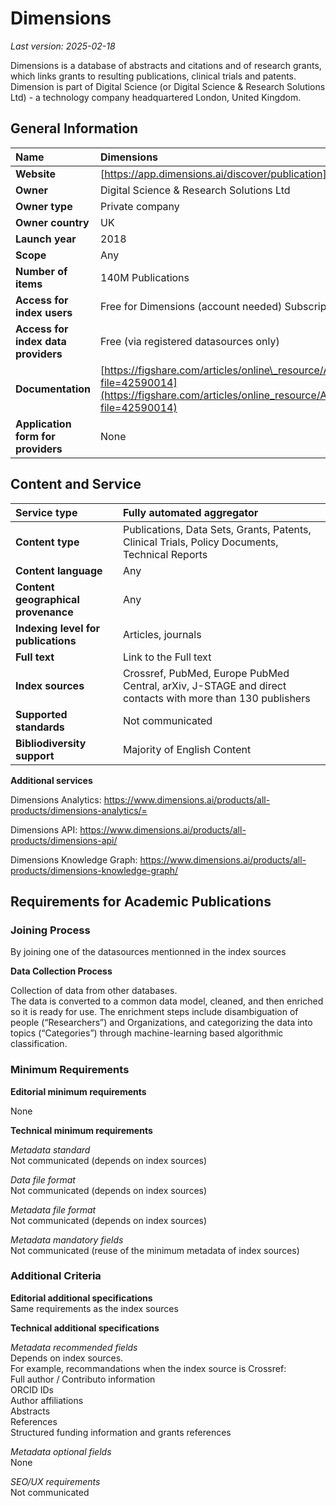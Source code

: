 # **Dimensions**

*Last version: 2025-02-18*

Dimensions is a database of abstracts and citations and of research grants, which links grants to resulting publications, clinical trials and patents. Dimension is part of Digital Science (or Digital Science & Research Solutions Ltd) \- a technology company headquartered London, United Kingdom.

## General Information

| Name | Dimensions |
| :---- | :---- |
| **Website** | [https://app.dimensions.ai/discover/publication](https://app.dimensions.ai/discover/publication) |
| **Owner** | Digital Science & Research Solutions Ltd |
| **Owner type** | Private company |
| **Owner country** | UK |
| **Launch year** | 2018 |
| **Scope** | Any |
| **Number of items** | 140M Publications |
| **Access for index users** | Free for Dimensions (account needed) Subscription fees for advanced functionalities (API access, etc.) |
| **Access for index data providers** | Free (via registered datasources only) |
| **Documentation** | [https://figshare.com/articles/online\_resource/A\_Guide\_to\_the\_Dimensions\_Data\_Approach/5783094?file=42590014](https://figshare.com/articles/online_resource/A_Guide_to_the_Dimensions_Data_Approach/5783094?file=42590014) |
| **Application form for providers** | None |

## Content and Service

| Service type | Fully automated aggregator  |
| :---- | :---- |
| **Content type** | Publications, Data Sets, Grants, Patents, Clinical Trials, Policy Documents, Technical Reports |
| **Content language** | Any |
| **Content geographical provenance** | Any |
| **Indexing level for publications** | Articles, journals |
| **Full text** | Link to the Full text |
| **Index sources** | Crossref, PubMed, Europe PubMed Central, arXiv, J-STAGE and direct contacts with more than 130 publishers |
| **Supported standards** | Not communicated |
| **Bibliodiversity support** | Majority of English Content |

**Additional services**

Dimensions Analytics:
https://www.dimensions.ai/products/all-products/dimensions-analytics/=

Dimensions API:
https://www.dimensions.ai/products/all-products/dimensions-api/

Dimensions Knowledge Graph:
https://www.dimensions.ai/products/all-products/dimensions-knowledge-graph/

## Requirements for Academic Publications

### Joining Process

By joining one of the datasources mentionned in the index sources

**Data Collection Process**

Collection of data from other databases.  
The data is converted to a common data model, cleaned, and then enriched so it is ready for use. The enrichment steps include disambiguation of people (“Researchers”) and Organizations, and categorizing the data into topics (“Categories”) through machine-learning based algorithmic classification.

### Minimum Requirements

**Editorial minimum requirements**

None

**Technical minimum requirements**

*Metadata standard*  
Not communicated (depends on index sources)

*Data file format*   
Not communicated (depends on index sources)

*Metadata file format*  
Not communicated (depends on index sources)

*Metadata mandatory fields*  
Not communicated (reuse of the minimum metadata of index sources)

### Additional Criteria

**Editorial additional specifications**  
Same requirements as the index sources

**Technical additional specifications**

*Metadata recommended fields*  
Depends on index sources.  
For example, recommandations when the index source is Crossref:  
Full author / Contributo information  
ORCID IDs  
Author affiliations  
Abstracts  
References  
Structured funding information and grants references

*Metadata optional fields*  
None

*SEO/UX requirements*  
Not communicated

